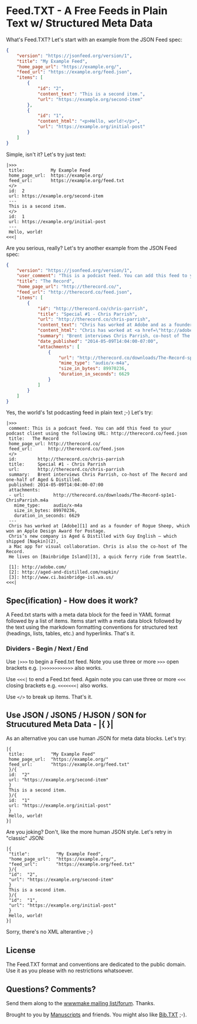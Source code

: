 
# Feed.TXT - A Free Feeds in Plain Text w/ Structured Meta Data


What's Feed.TXT? Let's start with an example from the JSON Feed spec:

```json
{
    "version": "https://jsonfeed.org/version/1",
    "title": "My Example Feed",
    "home_page_url": "https://example.org/",
    "feed_url": "https://example.org/feed.json",
    "items": [
        {
            "id": "2",
            "content_text": "This is a second item.",
            "url": "https://example.org/second-item"
        },
        {
            "id": "1",
            "content_html": "<p>Hello, world!</p>",
            "url": "https://example.org/initial-post"
        }
    ]
}
```

Simple, isn't it? Let's try just text:

```
|>>>
 title:          My Example Feed
 home_page_url:  https://example.org/
 feed_url:       https://example.org/feed.txt
 </>
 id:  2
 url: https://example.org/second-item
 ---
 This is a second item.
 </>
 id:  1
 url: https://example.org/initial-post
 ---
 Hello, world!
<<<| 
```

Are you serious, really? Let's try another example from the JSON Feed spec:

```json
{
    "version": "https://jsonfeed.org/version/1",
    "user_comment": "This is a podcast feed. You can add this feed to your podcast client using the following URL: http://therecord.co/feed.json",
    "title": "The Record",
    "home_page_url": "http://therecord.co/",
    "feed_url": "http://therecord.co/feed.json",
    "items": [
        {
            "id": "http://therecord.co/chris-parrish",
            "title": "Special #1 - Chris Parrish",
            "url": "http://therecord.co/chris-parrish",
            "content_text": "Chris has worked at Adobe and as a founder of Rogue Sheep, which won an Apple Design Award for Postage. Chris’s new company is Aged & Distilled with Guy English — which shipped Napkin, a Mac app for visual collaboration. Chris is also the co-host of The Record. He lives on Bainbridge Island, a quick ferry ride from Seattle.",
            "content_html": "Chris has worked at <a href=\"http://adobe.com/\">Adobe</a> and as a founder of Rogue Sheep, which won an Apple Design Award for Postage. Chris’s new company is Aged & Distilled with Guy English — which shipped <a href=\"http://aged-and-distilled.com/napkin/\">Napkin</a>, a Mac app for visual collaboration. Chris is also the co-host of The Record. He lives on <a href=\"http://www.ci.bainbridge-isl.wa.us/\">Bainbridge Island</a>, a quick ferry ride from Seattle.",
            "summary": "Brent interviews Chris Parrish, co-host of The Record and one-half of Aged & Distilled.",
            "date_published": "2014-05-09T14:04:00-07:00",
            "attachments": [
                {
                    "url": "http://therecord.co/downloads/The-Record-sp1e1-ChrisParrish.m4a",
                    "mime_type": "audio/x-m4a",
                    "size_in_bytes": 89970236,
                    "duration_in_seconds": 6629
                }
            ]
        }
    ]
}
```

Yes, the world's 1st podcasting feed in plain text ;-) Let's try:

```
|>>>
 comment: This is a podcast feed. You can add this feed to your podcast client using the following URL: http://therecord.co/feed.json
 title:   The Record
 home_page_url: http://therecord.co/
 feed_url:      http://therecord.co/feed.json
 </>
 id:        http://therecord.co/chris-parrish
 title:     Special #1 - Chris Parrish
 url:       http://therecord.co/chris-parrish
 summary:   Brent interviews Chris Parrish, co-host of The Record and one-half of Aged & Distilled.
 published: 2014-05-09T14:04:00-07:00
 attachments:
 - url:           http://therecord.co/downloads/The-Record-sp1e1-ChrisParrish.m4a
   mime_type:     audio/x-m4a
   size_in_bytes: 89970236,
   duration_in_seconds: 6629
 ---
 Chris has worked at [Adobe][1] and as a founder of Rogue Sheep, which won an Apple Design Award for Postage. 
 Chris’s new company is Aged & Distilled with Guy English — which shipped [Napkin](2), 
 a Mac app for visual collaboration. Chris is also the co-host of The Record. 
 He lives on [Bainbridge Island][3], a quick ferry ride from Seattle.
 
 [1]: http://adobe.com/
 [2]: http://aged-and-distilled.com/napkin/
 [3]: http://www.ci.bainbridge-isl.wa.us/
<<<|  
```


## Spec(ification) - How does it work?

A Feed.txt starts with a meta data block for the feed in YAML format
followed by a list of items. Items start with a meta data block followed by the text
using the markdown formatting conventions for structured text (headings, lists, tables, etc.) and
hyperlinks. That's it. 


### Dividers - Begin / Next / End

Use `|>>>` to begin a Feed.txt feed. Note you use three or more `>>>` open brackets e.g.
`|>>>>>>>>>>>>` also works.

Use `<<<|` to end a Feed.txt feed. Again note you can use three or more `<<<` closing brackets e.g.
`<<<<<<<|` also works.

Use `</>` to break up items. That's it.




## Use JSON / JSON5 / HJSON / SON for Strucutured Meta Data - |{  }|

As an alternative you can use human JSON for meta data blocks. Let's try:

```
|{
 title:          "My Example Feed"
 home_page_url:  "https://example.org/"
 feed_url:       "https://example.org/feed.txt"
 }/{
 id:  "2"
 url: "https://example.org/second-item"
 }
 This is a second item.
 }/{
 id:  "1"
 url: "https://example.org/initial-post"
 }
 Hello, world!
}| 
```

Are you joking? Don't, like the more human JSON style. Let's retry in "classic" JSON:

```
|{
 "title":          "My Example Feed",
 "home_page_url":  "https://example.org/",
 "feed_url":       "https://example.org/feed.txt"
 }/{
 "id":  "2",
 "url": "https://example.org/second-item"
 }
 This is a second item.
 }/{
 "id":  "1",
 "url": "https://example.org/initial-post"
 }
 Hello, world!
}| 
```

Sorry, there's no XML alterantive ;-)


## License

The Feed.TXT format and conventions are dedicated to the public domain.
Use it as you please with no restrictions whatsoever.

## Questions? Comments?

Send them along to the [wwwmake mailing list/forum](http://groups.google.com/group/wwwmake). Thanks.


<!-- todo: move footer to layouts -->

Brought to you by [Manuscripts](https://github.com/manuscripts) and friends. You might also like [Bib.TXT](http://bibtxt.github.io) ;-).




